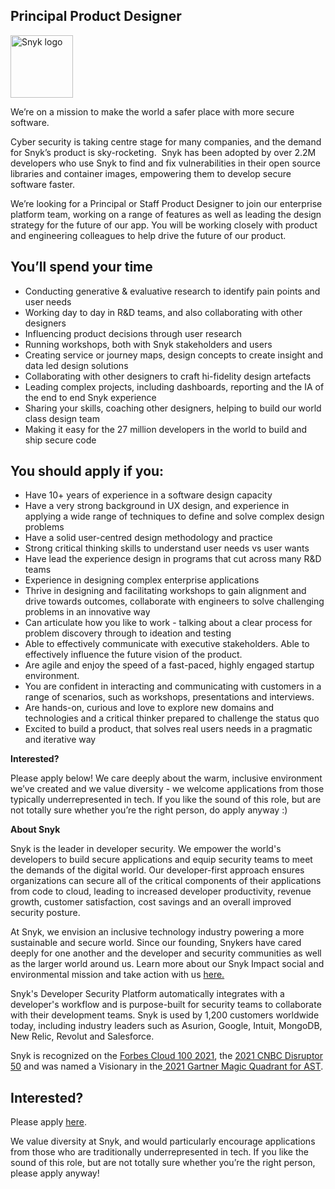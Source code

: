 Principal Product Designer
---

<img src="https://res.cloudinary.com/snyk/image/upload/v1537345894/press-kit/brand/logo-black.png" width="100" alt="Snyk logo" />

<p><span style="font-weight: 400;">We’re on a mission to make the world a safer place with more secure software.</span></p>
<p><span style="font-weight: 400;">Cyber security is taking centre stage for many companies, and the demand for Snyk’s product is sky-rocketing.&nbsp; Snyk has been adopted by over 2.2M developers who use Snyk to find and fix vulnerabilities in their open source libraries and container images, empowering them to develop secure software faster.</span></p>
<p><span style="font-weight: 400;">We’re looking for a Principal or Staff Product Designer to join our enterprise platform team, working on a range of features as well as leading the design strategy for the future of our app. You will be working closely with product and engineering colleagues to help drive the future of our product.&nbsp;</span></p>
<h2><strong>You’ll spend your time</strong></h2>
<ul>
<li style="font-weight: 400;"><span style="font-weight: 400;">Conducting generative &amp; evaluative research to identify pain points and user needs&nbsp;</span></li>
<li style="font-weight: 400;"><span style="font-weight: 400;">Working day to day in R&amp;D teams, and also collaborating with other designers&nbsp;</span></li>
<li style="font-weight: 400;"><span style="font-weight: 400;">Influencing product decisions through user research</span></li>
<li style="font-weight: 400;"><span style="font-weight: 400;">Running workshops, both with Snyk stakeholders and users</span></li>
<li style="font-weight: 400;"><span style="font-weight: 400;">Creating service or journey maps, design concepts to create insight and data led design solutions</span></li>
<li style="font-weight: 400;"><span style="font-weight: 400;">Collaborating with other designers to craft hi-fidelity design artefacts</span></li>
<li style="font-weight: 400;"><span style="font-weight: 400;">Leading complex projects, including dashboards, reporting and the IA of the end to end Snyk experience</span></li>
<li style="font-weight: 400;"><span style="font-weight: 400;">Sharing your skills, coaching other designers, helping to build our world class design team</span></li>
<li style="font-weight: 400;"><span style="font-weight: 400;">Making it easy for the 27 million developers in the world to build and ship secure code</span></li>
</ul>
<h2><strong>You should apply if you:</strong></h2>
<ul>
<li style="font-weight: 400;"><span style="font-weight: 400;">Have 10+ years of experience in a software design capacity</span></li>
<li style="font-weight: 400;"><span style="font-weight: 400;">Have a very strong background in UX design, and experience in applying a wide range of techniques to define and solve complex design problems</span></li>
<li style="font-weight: 400;"><span style="font-weight: 400;">Have a solid user-centred design methodology and practice&nbsp;</span></li>
<li style="font-weight: 400;"><span style="font-weight: 400;">Strong critical thinking skills to understand user needs vs user wants</span></li>
<li style="font-weight: 400;"><span style="font-weight: 400;">Have lead the experience design in programs that cut across many R&amp;D teams</span></li>
<li style="font-weight: 400;"><span style="font-weight: 400;">Experience in designing complex enterprise applications</span></li>
<li style="font-weight: 400;"><span style="font-weight: 400;">Thrive in designing and facilitating workshops to gain alignment and drive towards outcomes, collaborate with engineers to solve challenging problems in an innovative way</span></li>
<li style="font-weight: 400;"><span style="font-weight: 400;">Can articulate how you like to work - talking about a clear process for problem discovery through to ideation and testing</span></li>
<li style="font-weight: 400;"><span style="font-weight: 400;">Able to effectively communicate with executive stakeholders. Able to effectively influence the future vision of the product.&nbsp;</span></li>
<li style="font-weight: 400;"><span style="font-weight: 400;">Are agile and enjoy the speed of a fast-paced, highly engaged startup environment.</span></li>
<li style="font-weight: 400;"><span style="font-weight: 400;">You are confident in interacting and communicating with customers in a range of scenarios, such as workshops, presentations and interviews.</span></li>
<li style="font-weight: 400;"><span style="font-weight: 400;">Are hands-on, curious and love to explore new domains and technologies and a critical thinker prepared to challenge the status quo</span></li>
<li style="font-weight: 400;"><span style="font-weight: 400;">Excited to build a product, that solves real users needs in a pragmatic and iterative way</span></li>
</ul>
<p><strong>Interested?</strong></p>
<p><span style="font-weight: 400;">Please apply below! We care deeply about the warm, inclusive environment we’ve created and we value diversity - we welcome applications from those typically underrepresented in tech. If you like the sound of this role, but are not totally sure whether you’re the right person, do apply anyway :)</span></p><div class="content-conclusion"><p><strong>About Snyk</strong></p>
<p><span style="font-weight: 400;">Snyk is the leader in developer security. We empower the world's developers to build secure applications and equip security teams to meet the demands of the digital world. Our developer-first approach ensures organizations can secure all of the critical components of their applications from code to cloud, leading to increased developer productivity, revenue growth, customer satisfaction, cost savings and an overall improved security posture.&nbsp;</span></p>
<p><span style="font-weight: 400;">At Snyk, we envision an inclusive technology industry powering a more sustainable and secure world.</span> <span style="font-weight: 400;">Since our founding, Snykers have cared deeply for one another and the developer and security communities as well as the larger world around us. Learn more about our Snyk Impact social and environmental mission and take action with us </span><a href="https://snyk.io/about/snyk-impact/"><span style="font-weight: 400;">here.</span></a></p>
<p><span style="font-weight: 400;">Snyk's Developer Security Platform automatically integrates with a developer's workflow and is purpose-built for security teams to collaborate with their development teams. Snyk is used by 1,200 customers worldwide today, including industry leaders such as Asurion, Google, Intuit, MongoDB, New Relic, Revolut and Salesforce.</span></p>
<p><span style="font-weight: 400;">Snyk is recognized on the </span><a href="https://www.forbes.com/cloud100/#6f24b5ba5f94"><span style="font-weight: 400;">Forbes Cloud 100 2021</span></a><span style="font-weight: 400;">, the </span><a href="https://www.cnbc.com/2021/05/25/these-are-the-2021-cnbc-disruptor-50-companies.html"><span style="font-weight: 400;">2021 CNBC Disruptor 50</span></a><span style="font-weight: 400;"> and was named a Visionary in the</span><a href="https://snyk.io/blog/snyk-visionary-2021-gartner-magic-quadrant-for-ast/"><span style="font-weight: 400;"> 2021 Gartner Magic Quadrant for AST</span></a><span style="font-weight: 400;">.</span></p></div>

Interested?
---

Please apply [here](https://boards.greenhouse.io/snyk/jobs/5825806002#app).

We value diversity at Snyk, and would particularly encourage applications from those who are traditionally underrepresented in tech.
If you like the sound of this role, but are not totally sure whether you’re the right person, please apply anyway!
